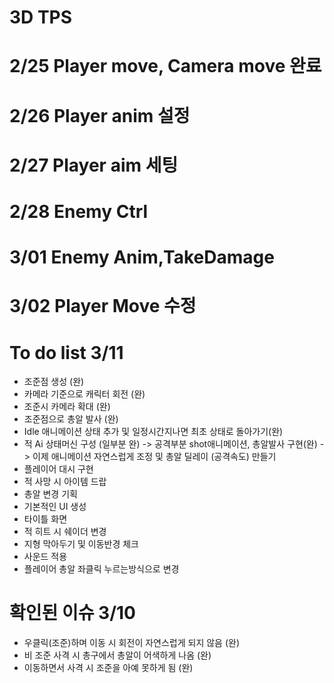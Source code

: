 # 3D TPS
# 2/25 Player move, Camera move 완료
# 2/26 Player anim 설정
# 2/27 Player aim 세팅
# 2/28 Enemy Ctrl
# 3/01 Enemy Anim,TakeDamage
# 3/02 Player Move 수정
# To do list  3/11
- 조준점 생성 (완)
- 카메라 기준으로 캐릭터 회전 (완)
- 조준시 카메라 확대 (완)
- 조준점으로 총알 발사 (완)
- Idle 애니메이션 상태 추가 및 일정시간지나면 최초 상태로 돌아가기(완)
- 적 Ai 상태머신 구성 (일부분 완)
-> 공격부분 shot애니메이션, 총알발사 구현(완)
-> 이제 애니메이션 자연스럽게 조정 및 총알 딜레이 (공격속도) 만들기
- 플레이어 대시 구현 
- 적 사망 시 아이템 드랍
- 총알 변경 기획
- 기본적인 UI 생성
- 타이틀 화면
- 적 히트 시 쉐이더 변경
- 지형 막아두기 및 이동반경 체크
- 사운드 적용
- 플레이어 총알 좌클릭 누르는방식으로 변경

# 확인된 이슈 3/10
- 우클릭(조준)하며 이동 시 회전이 자연스럽게 되지 않음 (완)
- 비 조준 사격 시 총구에서 총알이 어색하게 나옴 (완)
- 이동하면서 사격 시 조준을 아예 못하게 됨 (완)
